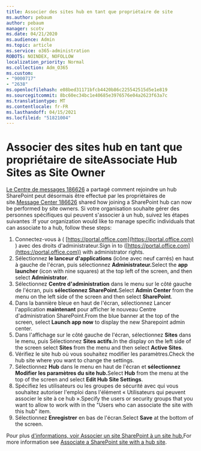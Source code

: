 ```yaml
---
title: Associer des sites hub en tant que propriétaire de site
ms.author: pebaum
author: pebaum
manager: scotv
ms.date: 04/21/2020
ms.audience: Admin
ms.topic: article
ms.service: o365-administration
ROBOTS: NOINDEX, NOFOLLOW
localization_priority: Normal
ms.collection: Adm_O365
ms.custom:
- "9000717"
- "2638"
ms.openlocfilehash: e08bed31171bfcb4420b86c225542515d5e1e819
ms.sourcegitcommit: 8bc60ec34bc1e40685e3976576e04a2623f63a7c
ms.translationtype: MT
ms.contentlocale: fr-FR
ms.lasthandoff: 04/15/2021
ms.locfileid: "51821004"
---
```

# <a name="associate-hub-sites-as-site-owner"></a><span data-ttu-id="7d550-102">Associer des sites hub en tant que propriétaire de site</span><span class="sxs-lookup"><span data-stu-id="7d550-102">Associate Hub Sites as Site Owner</span></span>

<span data-ttu-id="7d550-103">[Le Centre de messages 186626](https://admin.microsoft.com/Adminportal/Home?source=applauncher#/MessageCenter?id=MC186626) a partagé comment rejoindre un hub SharePoint peut désormais être effectué par les propriétaires de site.</span><span class="sxs-lookup"><span data-stu-id="7d550-103">[Message Center 186626](https://admin.microsoft.com/Adminportal/Home?source=applauncher#/MessageCenter?id=MC186626) shared how joining a SharePoint hub can now be performed by site owners.</span></span> <span data-ttu-id="7d550-104">Si votre organisation souhaite gérer des personnes spécifiques qui peuvent s'associer à un hub, suivez les étapes suivantes :</span><span class="sxs-lookup"><span data-stu-id="7d550-104">If your organization would like to manage specific individuals that can associate to a hub, follow these steps:</span></span> 

1. <span data-ttu-id="7d550-105">Connectez-vous à ( [https://portal.office.com](https://portal.office.com) ) avec des droits d'administrateur.</span><span class="sxs-lookup"><span data-stu-id="7d550-105">Sign in to ([https://portal.office.com](https://portal.office.com)) with administrator rights.</span></span>
2. <span data-ttu-id="7d550-106">Sélectionnez **le lanceur d'applications** (icône avec neuf carrés) en haut à gauche de l'écran, puis sélectionnez **Administrateur.**</span><span class="sxs-lookup"><span data-stu-id="7d550-106">Select the **app launcher** (icon with nine squares) at the top left of the screen, and then select **Administrator**.</span></span>
3. <span data-ttu-id="7d550-107">Sélectionnez **Centre d'administration** dans le menu sur le côté gauche de l'écran, puis **sélectionnez SharePoint.**</span><span class="sxs-lookup"><span data-stu-id="7d550-107">Select **Admin Center** from the menu on the left side of the screen and then select **SharePoint**.</span></span>
4. <span data-ttu-id="7d550-108">Dans la bannière bleue en haut de l'écran, sélectionnez Lancer l'application **maintenant** pour afficher le nouveau Centre d'administration SharePoint.</span><span class="sxs-lookup"><span data-stu-id="7d550-108">From the blue banner at the top of the screen, select **Launch app now** to display the new Sharepoint admin center.</span></span>
5. <span data-ttu-id="7d550-109">Dans l'affichage sur le côté gauche de l'écran, sélectionnez **Sites** dans le menu, puis Sélectionnez **Sites actifs.**</span><span class="sxs-lookup"><span data-stu-id="7d550-109">In the display on the left side of the screen select **Sites** from the menu and then select **Active Sites**.</span></span>
6. <span data-ttu-id="7d550-110">Vérifiez le site hub où vous souhaitez modifier les paramètres.</span><span class="sxs-lookup"><span data-stu-id="7d550-110">Check the hub site where you want to change the settings.</span></span>
7. <span data-ttu-id="7d550-111">Sélectionnez **Hub** dans le menu en haut de l'écran et **sélectionnez Modifier les paramètres du site hub.**</span><span class="sxs-lookup"><span data-stu-id="7d550-111">Select **Hub** from the menu at the top of the screen and select **Edit Hub Site Settings**.</span></span>
8. <span data-ttu-id="7d550-112">Spécifiez les utilisateurs ou les groupes de sécurité avec qui vous souhaitez autoriser l'emploi dans l'élément « Utilisateurs qui peuvent associer le site à ce hub ».</span><span class="sxs-lookup"><span data-stu-id="7d550-112">Specify the users or security groups that you want to allow to work with in the "Users who can associate the site with this hub" item.</span></span>
9. <span data-ttu-id="7d550-113">Sélectionnez **Enregistrer** en bas de l'écran.</span><span class="sxs-lookup"><span data-stu-id="7d550-113">Select **Save** at the bottom of the screen.</span></span>

<span data-ttu-id="7d550-114">Pour plus [d'informations, voir Associer un site SharePoint à un site hub.](https://support.office.com/article/associate-a-sharepoint-site-with-a-hub-site-ae0009fd-af04-4d3d-917d-88edb43efc05)</span><span class="sxs-lookup"><span data-stu-id="7d550-114">For more information see [Associate a SharePoint site with a hub site](https://support.office.com/article/associate-a-sharepoint-site-with-a-hub-site-ae0009fd-af04-4d3d-917d-88edb43efc05).</span></span> 